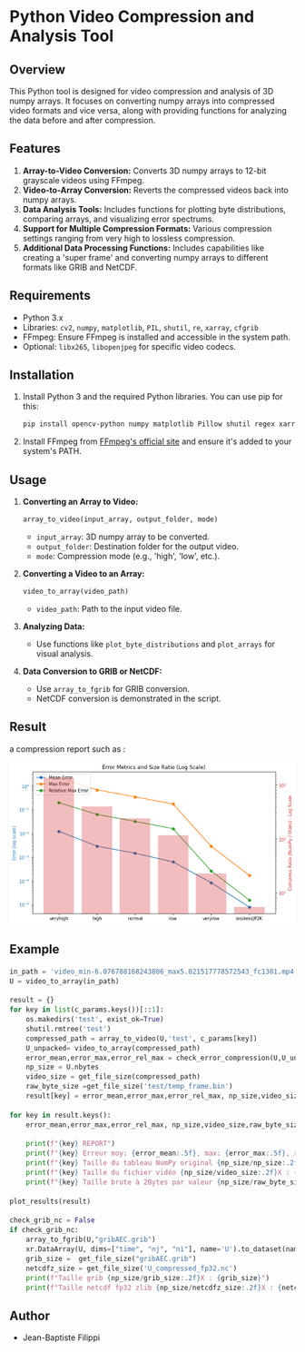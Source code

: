 
# Python Video Compression and Analysis Tool

## Overview
This Python tool is designed for video compression and analysis of 3D numpy arrays. It focuses on converting numpy arrays into compressed video formats and vice versa, along with providing functions for analyzing the data before and after compression.

## Features
1. **Array-to-Video Conversion:** Converts 3D numpy arrays to 12-bit grayscale videos using FFmpeg.
2. **Video-to-Array Conversion:** Reverts the compressed videos back into numpy arrays.
3. **Data Analysis Tools:** Includes functions for plotting byte distributions, comparing arrays, and visualizing error spectrums.
4. **Support for Multiple Compression Formats:** Various compression settings ranging from very high to lossless compression.
5. **Additional Data Processing Functions:** Includes capabilities like creating a 'super frame' and converting numpy arrays to different formats like GRIB and NetCDF.

## Requirements
- Python 3.x
- Libraries: `cv2`, `numpy`, `matplotlib`, `PIL`, `shutil`, `re`, `xarray`, `cfgrib`
- FFmpeg: Ensure FFmpeg is installed and accessible in the system path.
- Optional: `libx265`, `libopenjpeg` for specific video codecs.

## Installation
1. Install Python 3 and the required Python libraries. You can use pip for this:
   ```bash
   pip install opencv-python numpy matplotlib Pillow shutil regex xarray cfgrib
   ```
2. Install FFmpeg from [FFmpeg's official site](https://ffmpeg.org/download.html) and ensure it's added to your system's PATH.

## Usage
1. **Converting an Array to Video:**
   ```python
   array_to_video(input_array, output_folder, mode)
   ```
   - `input_array`: 3D numpy array to be converted.
   - `output_folder`: Destination folder for the output video.
   - `mode`: Compression mode (e.g., 'high', 'low', etc.).

2. **Converting a Video to an Array:**
   ```python
   video_to_array(video_path)
   ```
   - `video_path`: Path to the input video file.

3. **Analyzing Data:**
   - Use functions like `plot_byte_distributions` and `plot_arrays` for visual analysis.

4. **Data Conversion to GRIB or NetCDF:**
   - Use `array_to_fgrib` for GRIB conversion.
   - NetCDF conversion is demonstrated in the script.

## Result

a compression report such as :

![compression image](https://github.com/forefireAPI/numpy_compress/raw/main/compress.png)


## Example
```python
in_path = 'video_min-6.076788168243806_max5.021517778572543_fc1301.mp4'
U = video_to_array(in_path)

result = {}
for key in list(c_params.keys())[::1]:
    os.makedirs('test', exist_ok=True)
    shutil.rmtree('test')
    compressed_path = array_to_video(U,'test', c_params[key])
    U_unpacked= video_to_array(compressed_path)            
    error_mean,error_max,error_rel_max = check_error_compression(U,U_unpacked,plot=False)
    np_size = U.nbytes
    video_size = get_file_size(compressed_path)
    raw_byte_size =get_file_size('test/temp_frame.bin')
    result[key] = error_mean,error_max,error_rel_max, np_size,video_size,raw_byte_size
    
for key in result.keys():
    error_mean,error_max,error_rel_max, np_size,video_size,raw_byte_size =result[key] 
    
    print(f"{key} REPORT")
    print(f"{key} Erreur moy: {error_mean:.5f}, max: {error_max:.5f}, relMax {error_rel_max:.5f}")
    print(f"{key} Taille du tableau NumPy original {np_size/np_size:.2f}X : {np_size} octets ")
    print(f"{key} Taille du fichier vidéo {np_size/video_size:.2f}X : {video_size} octets ")
    print(f"{key} Taille brute à 2Bytes par valeur {np_size/raw_byte_size:.2f}X : {raw_byte_size}")

plot_results(result)

check_grib_nc = False
if check_grib_nc:
    array_to_fgrib(U,"gribAEC.grib")
    xr.DataArray(U, dims=["time", "nj", "ni"], name='U').to_dataset(name='U').to_netcdf('U_compressed_fp32.nc', encoding={'U': {'zlib': True, 'dtype': 'f4'}})    
    grib_size =  get_file_size("gribAEC.grib")
    netcdfz_size = get_file_size('U_compressed_fp32.nc')
    print(f"Taille grib {np_size/grib_size:.2f}X : {grib_size}")
    print(f"Taille netcdf fp32 zlib {np_size/netcdfz_size:.2f}X : {netcdfz_size}")

```

## Author
- Jean-Baptiste Filippi

